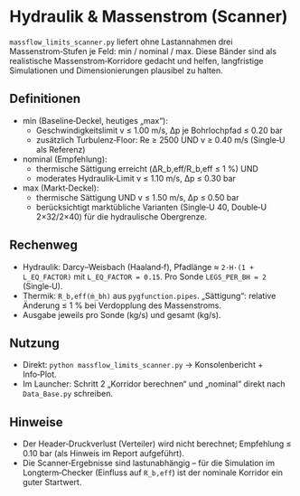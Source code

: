 # Hydraulik & Massenstrom (Scanner)

`massflow_limits_scanner.py` liefert ohne Lastannahmen drei Massenstrom‑Stufen je Feld: min / nominal / max. Diese Bänder sind als realistische Massenstrom‑Korridore gedacht und helfen, langfristige Simulationen und Dimensionierungen plausibel zu halten.

## Definitionen
- min (Baseline‑Deckel, heutiges „max“):
  - Geschwindigkeitslimit v ≤ 1.00 m/s, Δp je Bohrlochpfad ≤ 0.20 bar
  - zusätzlich Turbulenz‑Floor: Re ≥ 2500 UND v ≥ 0.40 m/s (Single‑U als Referenz)
- nominal (Empfehlung):
  - thermische Sättigung erreicht (ΔR_b,eff/R_b,eff ≤ 1 %) UND
  - moderates Hydraulik‑Limit v ≤ 1.10 m/s, Δp ≤ 0.30 bar
- max (Markt‑Deckel):
  - thermische Sättigung UND v ≤ 1.50 m/s, Δp ≤ 0.50 bar
  - berücksichtigt marktübliche Varianten (Single‑U 40, Double‑U 2×32/2×40) für die hydraulische Obergrenze.

## Rechenweg
- Hydraulik: Darcy–Weisbach (Haaland‑f), Pfadlänge ≈ `2·H·(1 + L_EQ_FACTOR)` mit `L_EQ_FACTOR = 0.15`. Pro Sonde `LEGS_PER_BH = 2` (Single‑U).
- Thermik: `R_b,eff(ṁ_bh)` aus `pygfunction.pipes`. „Sättigung“: relative Änderung ≤ 1 % bei Verdopplung des Massenstroms.
- Ausgabe jeweils pro Sonde (kg/s) und gesamt (kg/s).

## Nutzung
- Direkt: `python massflow_limits_scanner.py` → Konsolenbericht + Info‑Plot.
- Im Launcher: Schritt 2 „Korridor berechnen“ und „nominal“ direkt nach `Data_Base.py` schreiben.

## Hinweise
- Der Header‑Druckverlust (Verteiler) wird nicht berechnet; Empfehlung ≤ 0.10 bar (als Hinweis im Report aufgeführt).
- Die Scanner‑Ergebnisse sind lastunabhängig – für die Simulation im Longterm‑Checker (Einfluss auf `R_b,eff`) ist der nominale Korridor ein guter Startwert.

